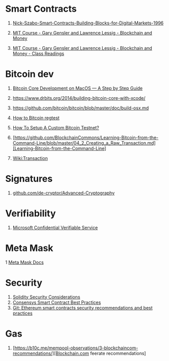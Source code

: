 


# Smart Contracts
1. [Nick-Szabo-Smart-Contracts-Building-Blocks-for-Digital-Markets-1996](http://www.truevaluemetrics.org/DBpdfs/BlockChain/Nick-Szabo-Smart-Contracts-Building-Blocks-for-Digital-Markets-1996-14591.pdf)

2. [MIT Course - Gary Gensler and Lawrence Lessig - Blockchain and Money](https://ocw.mit.edu/courses/sloan-school-of-management/15-s12-blockchain-and-money-fall-2018/#)

3. [MIT Course - Gary Gensler and Lawrence Lessig - Blockchain and Money - Class Readings](https://ocw.mit.edu/courses/sloan-school-of-management/15-s12-blockchain-and-money-fall-2018/readings/)


# Bitcoin dev
1. [Bitcoin Core Development on MacOS — A Step by Step Guide](https://medium.com/coincorner/bitcoin-core-development-on-macos-a-step-by-step-guide-5ecf8b17eb49)

2. https://www.drbits.org/2014/building-bitcoin-core-with-xcode/

3. https://github.com/bitcoin/bitcoin/blob/master/doc/build-osx.md

4. [How to Bitcoin regtest](https://gist.github.com/System-Glitch/cb4e87bf1ae3fec9925725bb3ebe223a)

5. [How To Setup A Custom Bitcoin Testnet?](https://www.ulam.io/blog/how-to-setup-a-custom-bitcoin-testnet/)

6. [https://github.com/BlockchainCommons/Learning-Bitcoin-from-the-Command-Line/blob/master/04_2_Creating_a_Raw_Transaction.md][Learning-Bitcoin-from-the-Command-Line]

7. [Wiki:Transaction](https://en.bitcoin.it/wiki/Transaction)


# Signatures
1. [github.com/de-cryptor/Advanced-Cryptography](https://github.com/de-cryptor/Advanced-Cryptography)


# Verifiability
1. [Microsoft Confidential Verifiable Service](https://github.com/microsoft/CCF/blob/main/CCF-TECHNICAL-REPORT.pdf)


# Meta Mask
1 [Meta Mask Docs](https://docs.metamask.io/guide/metamask-extension-provider.html#installation)

# Security
1. [Solidity Security Considerations](https://docs.soliditylang.org/en/v0.8.6/security-considerations.html)
2. [Consensys Smart Contract Best Practices](https://consensys.github.io/smart-contract-best-practices/)
3. [Git: Ethereum smart contracts security recommendations and best practices](https://github.com/guylando/KnowledgeLists/blob/master/EthereumSmartContracts.md)


# Gas
1. [https://b10c.me/mempool-observations/3-blockchaincom-recommendations/][Blockchain.com feerate recommendations]


